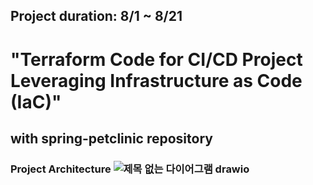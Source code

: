 ## Project duration: 8/1 ~ 8/21
# "Terraform Code for CI/CD Project Leveraging Infrastructure as Code (IaC)"  
## with spring-petclinic repository 
### Project Architecture ![제목 없는 다이어그램 drawio](https://github.com/tkwk5445/project03-Terraform/assets/131837195/2cae2ce2-9a8c-4a61-8882-8caac1522bfe)
